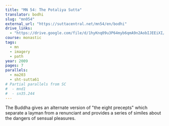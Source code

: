 ```yaml
---
title: "MN 54: The Potaliya Sutta"
translator: bodhi
slug: "mn054"
external_url: "https://suttacentral.net/mn54/en/bodhi"
drive_links:
  - "https://drive.google.com/file/d/1hyKnq09u3P64myb6qmA9n2AobIJEEiXI/view?usp=drivesdk"
course: monastic
tags:
  - mn
  - imagery
  - path
year: 2009
pages: 7
parallels:
  - ma203
  - sht-sutta61
# Partial parallels from SC
#  - mnd1
#  - sn35.244
---
```


The Buddha gives an alternate version of "the eight precepts" which separate a layman from a renunciant and provides a series of similes about the dangers of sensual pleasures.
